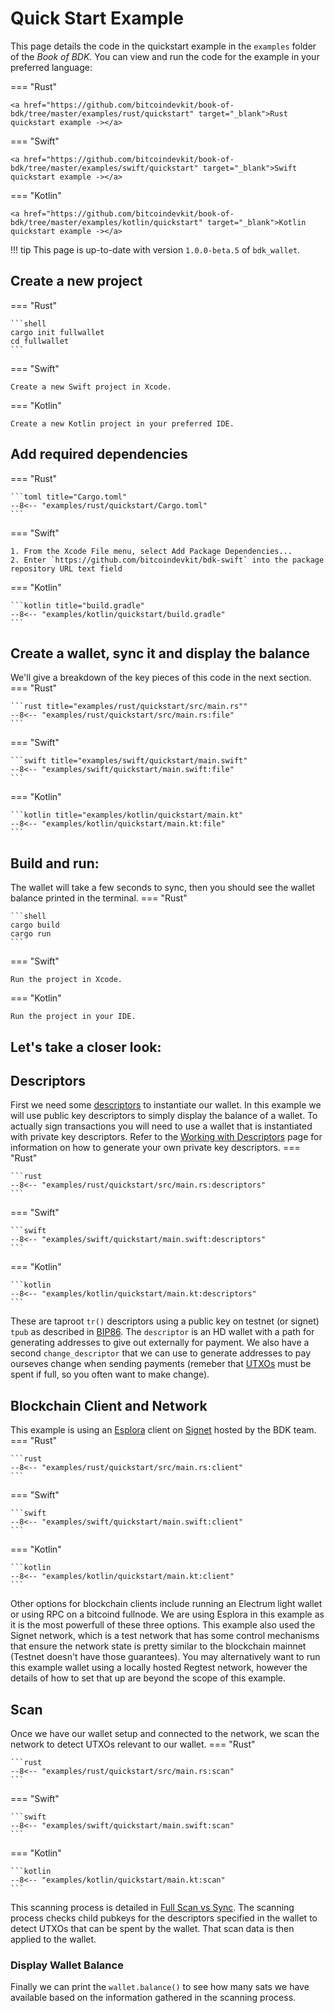 # Quick Start Example

This page details the code in the quickstart example in the `examples` folder of the _Book of BDK_. You can view and run the code for the example in your preferred language:

=== "Rust"

    <a href="https://github.com/bitcoindevkit/book-of-bdk/tree/master/examples/rust/quickstart" target="_blank">Rust quickstart example -></a>

=== "Swift"

    <a href="https://github.com/bitcoindevkit/book-of-bdk/tree/master/examples/swift/quickstart" target="_blank">Swift quickstart example -></a>

=== "Kotlin"

    <a href="https://github.com/bitcoindevkit/book-of-bdk/tree/master/examples/kotlin/quickstart" target="_blank">Kotlin quickstart example -></a>

!!! tip
    This page is up-to-date with version `1.0.0-beta.5` of `bdk_wallet`.

## Create a new project

=== "Rust"

    ```shell
    cargo init fullwallet
    cd fullwallet
    ```

=== "Swift"

    Create a new Swift project in Xcode.

=== "Kotlin"

    Create a new Kotlin project in your preferred IDE.

## Add required dependencies

=== "Rust"

    ```toml title="Cargo.toml"
    --8<-- "examples/rust/quickstart/Cargo.toml"
    ```

=== "Swift"

    1. From the Xcode File menu, select Add Package Dependencies...
    2. Enter `https://github.com/bitcoindevkit/bdk-swift` into the package repository URL text field

=== "Kotlin"

    ```kotlin title="build.gradle"
    --8<-- "examples/kotlin/quickstart/build.gradle"
    ```

## Create a wallet, sync it and display the balance

We'll give a breakdown of the key pieces of this code in the next section.
=== "Rust"

    ```rust title="examples/rust/quickstart/src/main.rs""
    --8<-- "examples/rust/quickstart/src/main.rs:file"
    ```

=== "Swift"

    ```swift title="examples/swift/quickstart/main.swift"
    --8<-- "examples/swift/quickstart/main.swift:file"
    ```

=== "Kotlin"

    ```kotlin title="examples/kotlin/quickstart/main.kt"
    --8<-- "examples/kotlin/quickstart/main.kt:file"
    ```

## Build and run:

The wallet will take a few seconds to sync, then you should see the wallet balance printed in the terminal.
=== "Rust"

    ```shell
    cargo build
    cargo run
    ```

=== "Swift"

    Run the project in Xcode.

=== "Kotlin"

    Run the project in your IDE.

## Let's take a closer look:

## Descriptors

First we need some <a href="https://github.com/bitcoin/bitcoin/blob/master/doc/descriptors.md" target="_blank">descriptors</a> to instantiate our wallet. In this example we will use public key descriptors to simply display the balance of a wallet. To actually sign transactions you will need to use a wallet that is instantiated with private key descriptors. Refer to the [Working with Descriptors](./keys-descriptors/descriptors.md) page for information on how to generate your own private key descriptors.
=== "Rust"

    ```rust
    --8<-- "examples/rust/quickstart/src/main.rs:descriptors"
    ```

=== "Swift"

    ```swift
    --8<-- "examples/swift/quickstart/main.swift:descriptors"
    ```

=== "Kotlin"

    ```kotlin
    --8<-- "examples/kotlin/quickstart/main.kt:descriptors"
    ```
These are taproot `tr()` descriptors using a public key on testnet (or signet) `tpub` as described in <a href="https://github.com/bitcoin/bips/blob/master/bip-0086.mediawiki" target="_blank">BIP86</a>. The `descriptor` is an HD wallet with a path for generating addresses to give out externally for payment. We also have a second `change_descriptor` that we can use to generate addresses to pay ourseves change when sending payments (remeber that <a href="https://github.com/bitcoinbook/bitcoinbook/blob/develop/ch06_transactions.adoc#outpoint" target="_blank">UTXOs</a> must be spent if full, so you often want to make change).

## Blockchain Client and Network

This example is using an <a href="https://github.com/Blockstream/esplora" target="_blank">Esplora</a> client on <a href="https://github.com/bitcoinbook/bitcoinbook/blob/develop/ch11_blockchain.adoc#signet-the-proof-of-authority-testnet" target="_blank">Signet</a> hosted by the BDK team.
=== "Rust"

    ```rust
    --8<-- "examples/rust/quickstart/src/main.rs:client"
    ```

=== "Swift"

    ```swift
    --8<-- "examples/swift/quickstart/main.swift:client"
    ```

=== "Kotlin"

    ```kotlin
    --8<-- "examples/kotlin/quickstart/main.kt:client"
    ```
Other options for blockchain clients include running an Electrum light wallet or using RPC on a bitcoind fullnode. We are using Esplora in this example as it is the most powerfull of these three options.
This example also used the Signet network, which is a test network that has some control mechanisms that ensure the network state is pretty similar to the blockchain mainnet (Testnet doesn't have those guarantees). You may alternatively want to run this example wallet using a locally hosted Regtest network, however the details of how to set that up are beyond the scope of this example.

## Scan

Once we have our wallet setup and connected to the network, we scan the network to detect UTXOs relevant to our wallet.
=== "Rust"

    ```rust
    --8<-- "examples/rust/quickstart/src/main.rs:scan"
    ```

=== "Swift"

    ```swift
    --8<-- "examples/swift/quickstart/main.swift:scan"
    ```

=== "Kotlin"

    ```kotlin
    --8<-- "examples/kotlin/quickstart/main.kt:scan"
    ```
This scanning process is detailed in [Full Scan vs Sync](./syncing/full-scan-vs-sync.md). The scanning process checks child pubkeys for the descriptors specified in the wallet to detect UTXOs that can be spent by the wallet. That scan data is then applied to the wallet.

### Display Wallet Balance

Finally we can print the `wallet.balance()` to see how many sats we have available based on the information gathered in the scanning process.